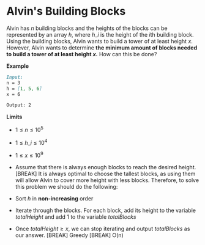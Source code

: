 # Alvin's Building Blocks
Alvin has $n$ building blocks and the heights of the blocks can be represented by an array $h$, where $h\_i$ is the height of the $i$th building block. Using the building blocks, Alvin wants to build a tower of at least height $x$. However, Alvin wants to determine **the minimum amount of blocks needed to build a tower of at least height $x$.** How can this be done?

**Example**

```md
Input:
n = 3
h = [1, 5, 6]
x = 6

Output: 2
```

**Limits**

- $1 \le n \le 10^5$
- $1 \le h\_i \le 10^4$
- $1 \le x \le 10^9$ 
- Assume that there is always enough blocks to reach the desired height.
[BREAK]
It is always optimal to choose the tallest blocks, as using them will allow Alvin to cover more height with less blocks.  Therefore, to solve this problem we should do the following: 

- Sort $h$ in **non-increasing** order

- Iterate through the blocks. For each block, add its height to the variable $totalHeight$ and add $1$ to the variable $totalBlocks$

- Once $totalHeight \ge x$, we can stop iterating and output $totalBlocks$ as our answer.
[BREAK]
Greedy
[BREAK]
O(n)